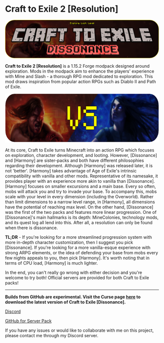 # Craft to Exile 2 \[Resolution]

![Title Image](https://raw.githubusercontent.com/mahjerion/Craft-to-Exile-Dissonance-Server/master/images/title/dissonance-title.png)

**Craft to Exile 2 \[Resolution]** is a 1.15.2 Forge modpack designed around exploration. Mods in the modpack aim to enhance the players' experience with Mine and Slash - a thorough RPG mod dedicated to exploration. This mod draws inspiration from popular action RPGs such as Diablo II and Path of Exile.

<p align="center">
  <img width="640" height="160" src="https://raw.githubusercontent.com/mahjerion/Craft-to-Exile-Dissonance-Server/master/images/banner/VS.png">
</p>

At its core, Craft to Exile turns Minecraft into an action RPG which focuses on exploration, character development, and looting. However, [Dissonance] and [Harmony] are sister-packs and both have different philosophies regarding their development. Although [Harmony] was released later, it is not 'better'. [Harmony] takes advantage of Age of Exile's intrinsic compatibility with vanilla and other mods. Representative of its namesake, it provides player with an experience more akin to vanilla than [Dissonance]. [Harmony] focuses on smaller excursions and a main base. Every so often, mobs will attack you and try to invade your base. To accompany this, mobs scale with your level in every dimension (including the Overworld). Rather than limit dimensions to a narrow level range, in [Harmony], all dimensions have the potential of reaching max level. On the other hand, [Dissonance] was the first of the two packs and features  more linear progression. One of [Dissonance]'s main hallmarks is its depth: MineColonies, technology mods, and its quest log all lend into this. After all, a resolution can only be found when there is dissonance.

**TL;DR** - If you're looking for a more streamlined progression system with more in-depth character customization, then I suggest you pick [Dissonance]. If you're looking for a more vanilla-esque experience with strong ARPG elements, or the idea of defending your base from mobs every few nights appeals to you, then pick [Harmony]. It's worth noting that in terms of CPU load, [Harmony] is much lighter.

In the end, you can't really go wrong with either decision and you're welcome to try both! Official servers are provided for both Craft to Exile packs!

***

**Builds from GitHub are experimental. Visit the Curse page [here](https://www.curseforge.com/minecraft/modpacks/crafttoexiledissonance) to download the latest version of Craft to Exile \[Dissonance].**

[Discord](https://discord.gg/cJS6ZHs)

[GitHub for Server Pack](https://github.com/mahjerion/Craft-to-Exile-Dissonance-Server)

If you have any issues or would like to collaborate with me on this project, please contact me through my Discord server.
